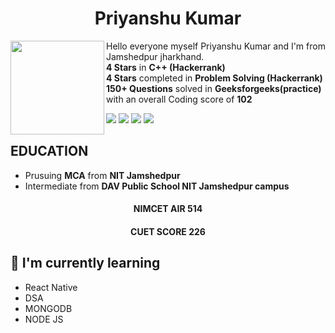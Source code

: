 
<h1 align="center"> Priyanshu Kumar </h1>

<img src="https://github.com/Priyanshu-kr-gupta/git_assignment/assets/114975117/64b4c91b-7f83-45fd-8401-117febcb80cc" width="150px" align="left"/> 


Hello everyone myself Priyanshu Kumar and I'm from Jamshedpur jharkhand.<br>
**4 Stars** in **C++ (Hackerrank)**  <br>
**4 Stars** completed in **Problem Solving (Hackerrank)** <br>
**150+ Questions** solved in **Geeksforgeeks(practice)** with an overall Coding score of **102**



![](https://img.shields.io/badge/Code-HTML5-informational?style=flat&logo=HTML5&color=E34F26)
![](https://img.shields.io/badge/Style-Bootstrap-informational?style=flat&logo=Bootstrap&color=7952B3)
![](https://img.shields.io/badge/Style-CSS3-informational?style=flat&logo=CSS3&color=1572B6)
![](https://img.shields.io/badge/Code-JavaScript-informational?style=flat&logo=JavaScript&color=F7DF1E)


## EDUCATION
-  Prusuing **MCA** from **NIT Jamshedpur**
-  Intermediate from **DAV Public School NIT Jamshedpur campus**


<h4 align="center">NIMCET AIR 514</h4>
<h4 align="center">CUET SCORE 226</h4>

## 🌱 I'm currently learning
-  React Native
-  DSA
-  MONGODB
-  NODE JS




